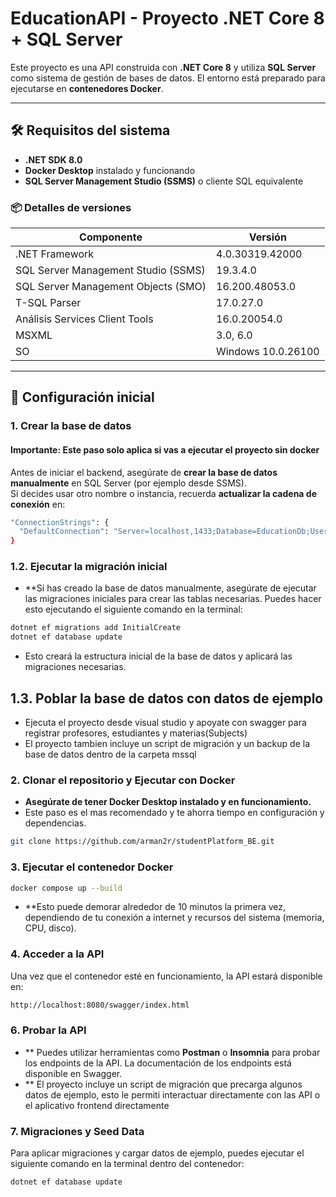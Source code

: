 ﻿# EducationAPI - Proyecto .NET Core 8 + SQL Server

Este proyecto es una API construida con **.NET Core 8** y utiliza **SQL Server** como sistema de gestión de bases de datos. El entorno está preparado para ejecutarse en **contenedores Docker**.

---

## 🛠 Requisitos del sistema

- **.NET SDK 8.0**
- **Docker Desktop** instalado y funcionando
- **SQL Server Management Studio (SSMS)** o cliente SQL equivalente

### 📦 Detalles de versiones
| Componente                            | Versión                  |
|--------------------------------------|--------------------------|
| .NET Framework                       | 4.0.30319.42000          |
| SQL Server Management Studio (SSMS)  | 19.3.4.0                 |
| SQL Server Management Objects (SMO)  | 16.200.48053.0           |
| T-SQL Parser                         | 17.0.27.0                |
| Análisis Services Client Tools       | 16.0.20054.0             |
| MSXML                                | 3.0, 6.0                 |
| SO                                   | Windows 10.0.26100       |

---

## 🧩 Configuración inicial

### 1. Crear la base de datos
#### **Importante**: Este paso solo aplica si vas a ejecutar el proyecto sin docker

Antes de iniciar el backend, asegúrate de **crear la base de datos manualmente** en SQL Server (por ejemplo desde SSMS).  
Si decides usar otro nombre o instancia, recuerda **actualizar la cadena de conexión** en:

```bash
"ConnectionStrings": {
  "DefaultConnection": "Server=localhost,1433;Database=EducationDb;User Id=susuario;Password=YourStrong!Pass123;"
}

```

### 1.2. Ejecutar la migración inicial
- **Si has creado la base de datos manualmente, asegúrate de ejecutar las migraciones iniciales para crear las tablas necesarias. Puedes hacer esto ejecutando el siguiente comando en la terminal:
```bash
dotnet ef migrations add InitialCreate
dotnet ef database update
```
- Esto creará la estructura inicial de la base de datos y aplicará las migraciones necesarias.

## 1.3. Poblar la base de datos con datos de ejemplo
- Ejecuta el proyecto desde visual studio y apoyate con swagger para registrar profesores, estudiantes y materias(Subjects)
- El proyecto tambien incluye un script de migración y un backup de la base de datos dentro de la carpeta mssql


### 2. Clonar el repositorio y Ejecutar con Docker
- **Asegúrate de tener Docker Desktop instalado y en funcionamiento.**
- Este paso es el mas recomendado y te ahorra tiempo en configuración y dependencias.
```bash
git clone https://github.com/arman2r/studentPlatform_BE.git
```

### 3. Ejecutar el contenedor Docker
```bash
docker compose up --build
```
- **Esto puede demorar alrededor de 10 minutos la primera vez, dependiendo de tu conexión a internet y recursos del sistema (memoria, CPU, disco).

### 4. Acceder a la API
Una vez que el contenedor esté en funcionamiento, la API estará disponible en:
```bash
http://localhost:8080/swagger/index.html
```

### 6. Probar la API
- ** Puedes utilizar herramientas como **Postman** o **Insomnia** para probar los endpoints de la API. La documentación de los endpoints está disponible en Swagger.
- ** El proyecto incluye un script de migración que precarga algunos datos de ejemplo, esto le permiti interactuar directamente con las API o el aplicativo frontend directamente


### 7. Migraciones y Seed Data
Para aplicar migraciones y cargar datos de ejemplo, puedes ejecutar el siguiente comando en la terminal dentro del contenedor:
```bash
dotnet ef database update
```